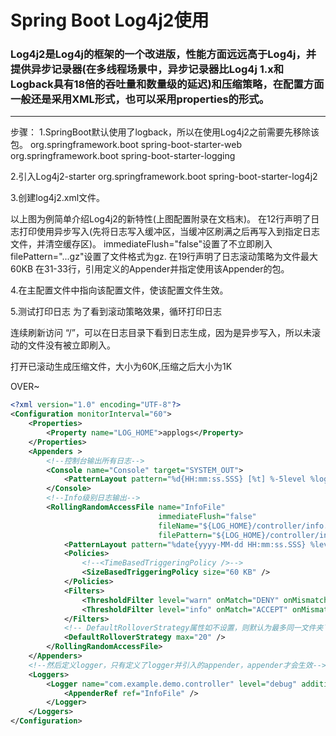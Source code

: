 
# Spring Boot Log4j2使用

### Log4j2是Log4j的框架的一个改进版，性能方面远远高于Log4j，并提供异步记录器(在多线程场景中，异步记录器比Log4j 1.x和Logback具有18倍的吞吐量和数量级的延迟)和压缩策略，在配置方面一般还是采用XML形式，也可以采用properties的形式。
<hr>
步骤：
1.SpringBoot默认使用了logback，所以在使用Log4j2之前需要先移除该包。
<dependency>
	<groupId>org.springframework.boot</groupId>
	<artifactId>spring-boot-starter-web</artifactId>
	<!--排除包-->
	<exclusions>
		<exclusion>
			<groupId>org.springframework.boot</groupId>
			<artifactId>spring-boot-starter-logging</artifactId>
		</exclusion>
	</exclusions>
</dependency>

2.引入Log4j2-starter
<dependency>
	<groupId>org.springframework.boot</groupId>
	<artifactId>spring-boot-starter-log4j2</artifactId>
</dependency>

3.创建log4j2.xml文件。


以上图为例简单介绍Log4j2的新特性(上图配置附录在文档末)。
在12行声明了日志打印使用异步写入(先将日志写入缓冲区，当缓冲区刷满之后再写入到指定日志文件，并清空缓存区)。
immediateFlush="false"设置了不立即刷入
filePattern="...gz"设置了文件格式为gz.
在19行声明了日志滚动策略为文件最大60KB
在31-33行，引用定义的Appender并指定使用该Appender的包。

4.在主配置文件中指向该配置文件，使该配置文件生效。


5.测试打印日志
为了看到滚动策略效果，循环打印日志


连续刷新访问 “/”，可以在日志目录下看到日志生成，因为是异步写入，所以未滚动的文件没有被立即刷入。

打开已滚动生成压缩文件，大小为60K,压缩之后大小为1K



OVER~
```xml
<?xml version="1.0" encoding="UTF-8"?>
<Configuration monitorInterval="60">
    <Properties>
        <Property name="LOG_HOME">applogs</Property>
    </Properties>
    <Appenders >
        <!--控制台输出所有日志-->
        <Console name="Console" target="SYSTEM_OUT">
            <PatternLayout pattern="%d{HH:mm:ss.SSS} [%t] %-5level %logger{36} - %msg%n" />
        </Console>
        <!--Info级别日志输出-->
        <RollingRandomAccessFile name="InfoFile"
                                 immediateFlush="false"
                                 fileName="${LOG_HOME}/controller/info.log"
                                 filePattern="${LOG_HOME}/controller/info - %d{yyyy-MM-dd HH_mm_ss}.log.gz">
            <PatternLayout pattern="%date{yyyy-MM-dd HH:mm:ss.SSS} %level [%thread][%file:%line] - %msg%n" />
            <Policies>
                <!--<TimeBasedTriggeringPolicy />-->
                <SizeBasedTriggeringPolicy size="60 KB" />
            </Policies>
            <Filters>
                <ThresholdFilter level="warn" onMatch="DENY" onMismatch="NEUTRAL"/>
                <ThresholdFilter level="info" onMatch="ACCEPT" onMismatch="DENY" />
            </Filters>
            <!-- DefaultRolloverStrategy属性如不设置，则默认为最多同一文件夹下7个文件，这里设置了20 -->
            <DefaultRolloverStrategy max="20" />
        </RollingRandomAccessFile>
    </Appenders>
    <!--然后定义logger，只有定义了logger并引入的appender，appender才会生效-->
    <Loggers>
        <Logger name="com.example.demo.controller" level="debug" additivity="false">
            <AppenderRef ref="InfoFile" />
        </Logger>
    </Loggers>
</Configuration>
```
